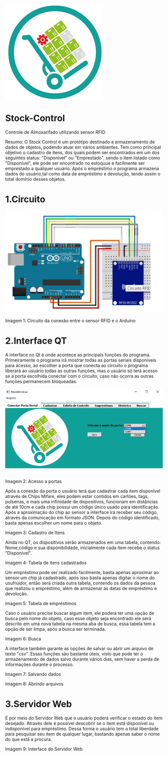 ![](Imagens/titulo.png) 
# Stock-Control 
Controle de Almoxarifado utilizando sensor RFID

Resumo: O Stock Control é um protótipo destinado a armazenamento de dados de objetos, podendo atuar em vários ambientes. Tem como principal objetivo o cadastro de itens, dos quais podem ser encontrados em um dos seguintes status: "Disponível" ou "Emprestado", sendo o item listado como "Disponível", ele pode ser encontrado no estoquue e facilmente ser emprestado a qualquer usuário. Após o empréstimo o programa armazena dados do usuário,tal como data de empréstimo e devolução, tendo assim o total domínio desses objetos.

# 1.Circuito

![](Imagens/circuito.png)

Imagem 1: Circuito da conexão entre o sensor RFID e o Arduino

# 2.Interface QT  
A interface no Qt é onde acontece as principais funções do programa. Primeiramente o programa irá mostrar todas as portas seriais disponiveis para acesso, ao escolher a porta que conecta ao circuito o programa liberará ao usuário todas as outras funções, mas o usuário só terá acesso se a porta escolhida conectar com o circuito, caso não ocorra as outras funções permanecem bloqueadas.

![](Imagens/Capa.png) 

Imagem 2: Acesso a portas

Após a conexão da porta o usuário terá que cadastrar cada item disponível através de Chips Mifare, eles podem estar contidos em cartões, tags, pulseiras, e mais uma infinidade de dispositivos, funcionam em distâncias de até 10cm e cada chip possui um código único usado para identificação. Após a aproximação do chip ao sensor a interface irá receber seu código, através da comunicação em formato JSON. Depois do código identificado, basta apenas escolher um nome para o objeto.

Imagem 3: Cadastro de Itens

Ainda no QT, os dispositivos serão armazenados em uma tabela, contendo: Nome,código e sua disponibilidade, inicialmente cada item recebe o status "Disponível".

Imagem 4: Tabela de itens cadastrados

Um empréstimo pode ser realizado facilmente, basta apenas aproximar ao sensor um chip já cadastrado, após isso basta apenas digitar o nome do usufruidor, então será criada outra tabela, contendo os dados da pessoa que realizou o empréstimo, além de armazenar as datas de empréstimo e devolução.

Imagem 5: Tabela de empréstimos

Caso o usuário precise buscar algum item, ele poderá ter uma opção de busca pelo nome do objeto, caso esse objeto seja encontrado ele será descrito em uma nova tabela na mesma aba de busca, essa tabela tem a opção de ser limpa, após a busca ser terminada.

Imagem 6: Busca

A interface também garante as opções de salvar ou abrir um arquivo de texto "csv". Essas funções são bastante úteis, visto que pode ter o armazenamento de dados salvo durante vários dias, sem haver a perda de informações durante o processo.

Imagem 7: Salvando dados

Imagem 8: Abrindo arquivos





# 3.Servidor Web
É por meio do Servidor Web que o usuário poderá verificar o estado do item desejado. Através dele é possível descobrir se o item está disponível ou indisponível para empréstimo. Dessa forma o usuário tem a total liberdade para pesquisar seu item de qualquer lugar, bastando apenas saber o nome do que está a procura.

Imagem 9: Interface do Servidor Web
